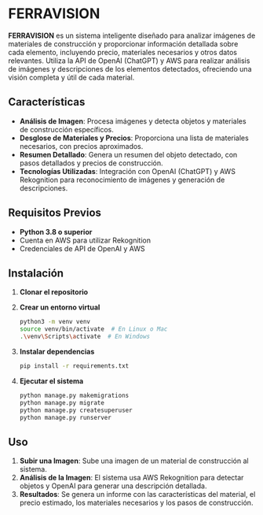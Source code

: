 
# FERRAVISION

**FERRAVISION** es un sistema inteligente diseñado para analizar imágenes de materiales de construcción y proporcionar información detallada sobre cada elemento, incluyendo precio, materiales necesarios y otros datos relevantes. Utiliza la API de OpenAI (ChatGPT) y AWS para realizar análisis de imágenes y descripciones de los elementos detectados, ofreciendo una visión completa y útil de cada material.

## Características

- **Análisis de Imagen**: Procesa imágenes y detecta objetos y materiales de construcción específicos.
- **Desglose de Materiales y Precios**: Proporciona una lista de materiales necesarios, con precios aproximados.
- **Resumen Detallado**: Genera un resumen del objeto detectado, con pasos detallados y precios de construcción.
- **Tecnologías Utilizadas**: Integración con OpenAI (ChatGPT) y AWS Rekognition para reconocimiento de imágenes y generación de descripciones.

## Requisitos Previos

- **Python 3.8 o superior**
- Cuenta en AWS para utilizar Rekognition
- Credenciales de API de OpenAI y AWS

## Instalación

1. **Clonar el repositorio**


2. **Crear un entorno virtual**

   ```bash
   python3 -m venv venv
   source venv/bin/activate  # En Linux o Mac
   .\venv\Scripts\activate  # En Windows
   ```

3. **Instalar dependencias**

   ```bash
   pip install -r requirements.txt
   ```


4. **Ejecutar el sistema**

   ```bash
   python manage.py makemigrations
   python manage.py migrate
   python manage.py createsuperuser
   python manage.py runserver
   ```

## Uso

1. **Subir una Imagen**: Sube una imagen de un material de construcción al sistema.
2. **Análisis de la Imagen**: El sistema usa AWS Rekognition para detectar objetos y OpenAI para generar una descripción detallada.
3. **Resultados**: Se genera un informe con las características del material, el precio estimado, los materiales necesarios y los pasos de construcción.
